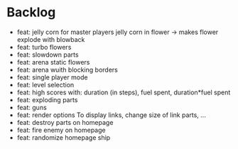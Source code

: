# Backlog
- feat: jelly corn for master players
  jelly corn in flower -> makes flower explode with blowback
- feat: turbo flowers
- feat: slowdown parts
- feat: arena static flowers
- feat: arena wuith blocking borders
- feat: single player mode
- feat: level selection
- feat: high scores with: duration (in steps), fuel spent, duration*fuel spent
- feat: exploding parts
- feat: guns
- feat: render options
  To display links, change size of link parts, ...
- feat: destroy parts on homepage
- feat: fire enemy on homepage
- feat: randomize homepage ship

